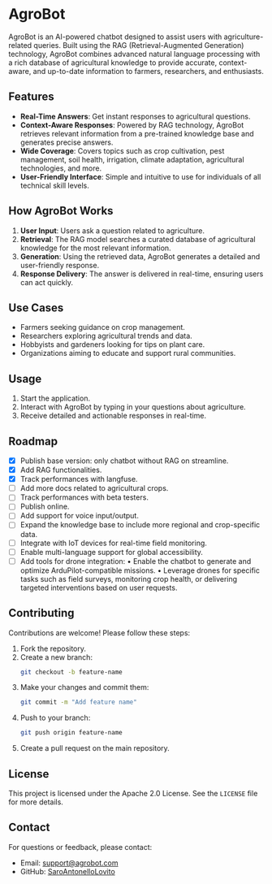 # AgroBot

AgroBot is an AI-powered chatbot designed to assist users with agriculture-related queries. Built using the RAG (Retrieval-Augmented Generation) technology, AgroBot combines advanced natural language processing with a rich database of agricultural knowledge to provide accurate, context-aware, and up-to-date information to farmers, researchers, and enthusiasts.

## Features

- **Real-Time Answers**: Get instant responses to agricultural questions.
- **Context-Aware Responses**: Powered by RAG technology, AgroBot retrieves relevant information from a pre-trained knowledge base and generates precise answers.
- **Wide Coverage**: Covers topics such as crop cultivation, pest management, soil health, irrigation, climate adaptation, agricultural technologies, and more.
- **User-Friendly Interface**: Simple and intuitive to use for individuals of all technical skill levels.

## How AgroBot Works

1. **User Input**: Users ask a question related to agriculture.
2. **Retrieval**: The RAG model searches a curated database of agricultural knowledge for the most relevant information.
3. **Generation**: Using the retrieved data, AgroBot generates a detailed and user-friendly response.
4. **Response Delivery**: The answer is delivered in real-time, ensuring users can act quickly.

## Use Cases

- Farmers seeking guidance on crop management.
- Researchers exploring agricultural trends and data.
- Hobbyists and gardeners looking for tips on plant care.
- Organizations aiming to educate and support rural communities.

## Usage

1. Start the application.
2. Interact with AgroBot by typing in your questions about agriculture.
3. Receive detailed and actionable responses in real-time.

## Roadmap

- [x] Publish base version: only chatbot without RAG on streamline.
- [x] Add RAG functionalities.
- [x] Track performances with langfuse.
- [ ] Add more docs related to agricultural crops.
- [ ] Track performances with beta testers.
- [ ] Publish online.
- [ ] Add support for voice input/output.
- [ ] Expand the knowledge base to include more regional and crop-specific data.
- [ ] Integrate with IoT devices for real-time field monitoring.
- [ ] Enable multi-language support for global accessibility.
- [ ] Add tools for drone integration:
	•	Enable the chatbot to generate and optimize ArduPilot-compatible missions.
	•	Leverage drones for specific tasks such as field surveys, monitoring crop health, or delivering targeted interventions based on user requests.

## Contributing

Contributions are welcome! Please follow these steps:

1. Fork the repository.
2. Create a new branch:
   ```bash
   git checkout -b feature-name
   ```
3. Make your changes and commit them:
   ```bash
   git commit -m "Add feature name"
   ```
4. Push to your branch:
   ```bash
   git push origin feature-name
   ```
5. Create a pull request on the main repository.

## License

This project is licensed under the Apache 2.0 License. See the `LICENSE` file for more details.

## Contact

For questions or feedback, please contact:

- Email: support@agrobot.com
- GitHub: [SaroAntonelloLovito](https://github.com/SaroAntonelloLovito)
